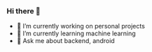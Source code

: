 ### Hi there 👋

- 🔭 I’m currently working on personal projects
- 🌱 I’m currently learning machine learning
- 💬 Ask me about backend, android
